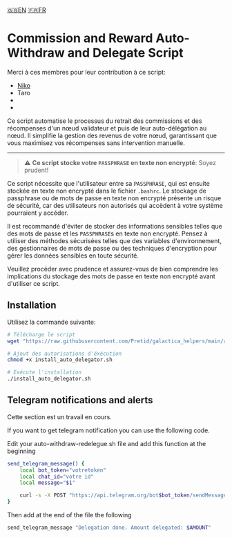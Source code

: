 [:uk:EN](./README.md) [:fr:FR](./README_FR.md)
# Commission and Reward Auto-Withdraw and Delegate Script
Merci à ces membres pour leur contribution à ce script:
- [Niko](https://twitter.com/LNicoooo)
- Taro
-
-

Ce script automatise le processus du retrait des commissions et des récompenses d'un nœud validateur et puis de leur auto-délégation au nœud.
Il simplifie la gestion des revenus de votre nœud, garantissant que vous maximisez vos récompenses sans intervention manuelle.

--- 
>:warning: **Ce script stocke votre `PASSPHRASE` en texte non encrypté**: Soyez prudent! </br>

Ce script nécessite que l'utilisateur entre sa `PASSPHRASE`, qui est ensuite stockée en texte non encrypté dans le fichier `.bashrc`. Le stockage de passphrase ou de mots de passe en texte non encrypté présente un risque de sécurité, car des utilisateurs non autorisés qui accèdent à votre système pourraient y accéder.

Il est recommandé d'éviter de stocker des informations sensibles telles que des mots de passe et les `PASSPHRASE`s en texte non encrypté. Pensez à utiliser des méthodes sécurisées telles que des variables d'environnement, des gestionnaires de mots de passe ou des techniques d'encryption pour gérer les données sensibles en toute sécurité.

Veuillez procéder avec prudence et assurez-vous de bien comprendre les implications du stockage des mots de passe en texte non encrypté avant d'utiliser ce script.

## Installation
Utilisez la commande suivante:

```bash
# Télécharge le script
wget "https://raw.githubusercontent.com/Pretid/galactica_helpers/main/auto-withdraw-delegate/install_auto_delegator.sh"

# Ajout des autorisations d'éxécution
chmod +x install_auto_delegator.sh

# Exécute l'installation
./install_auto_delegator.sh
```
## Telegram notifications and alerts

Cette section est un travail en cours.

If you want to get telegram notification you can use the following code. 

Edit your auto-withdraw-redelegue.sh file and add this function at the beginning
```bash
send_telegram_message() {
    local bot_token="votretoken"
    local chat_id="votre id"
    local message="$1"

    curl -s -X POST "https://api.telegram.org/bot$bot_token/sendMessage" -d "chat_id=$chat_id&text=$message" > /dev/null
}
```

Then add at the end of the file the following
```bash
send_telegram_message "Delegation done. Amount delegated: $AMOUNT"
```

